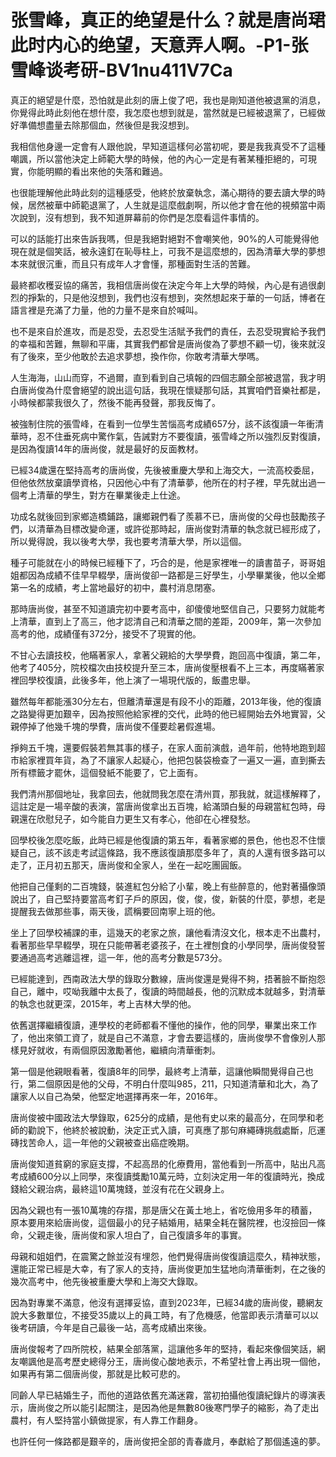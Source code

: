 # 张雪峰，真正的绝望是什么？就是唐尚珺此时内心的绝望，天意弄人啊。-P1-张雪峰谈考研-BV1nu411V7Ca

真正的絕望是什麼，恐怕就是此刻的唐上俊了吧，我也是剛知道他被退黨的消息，你覺得此時此刻他在想什麼，我怎麼也想到就是，當然就是已經被退黨了，已經做好準備想盡量去除那個血，然後但是我沒想到。

我相信他身邊一定會有人跟他說，早知道這樣何必當初呢，要是我我真受不了這種嘲諷，所以當他決定上師範大學的時候，他的內心一定是有著某種拒絕的，可現實，你能明顯的看出來他的失落和難過。

也很能理解他此時此刻的這種感受，他終於放棄執念，滿心期待的要去讀大學的時候，居然被華中師範退黨了，人生就是這麼戲劇啊，所以他才會在他的視頻當中兩次說到，沒有想到，我不知道屏幕前的你們是怎麼看這件事情的。

可以的話能打出來告訴我嗎，但是我絕對絕對不會嘲笑他，90%的人可能覺得他現在就是個笑話，被永遠釘在恥辱柱上，可我不是這麼想的，因為清華大學的夢想本來就很沉重，而且只有成年人才會懂，那種面對生活的苦難。

最終都收穫妥協的痛苦，我相信唐尚俊在決定今年上大學的時候，內心是有過很劇烈的掙紮的，只是他沒想到，我們也沒有想到，突然想起來于華的一句話，博者在語言裡是充滿了力量，他的力量不是來自於喊叫。

也不是來自於進攻，而是忍受，去忍受生活賦予我們的責任，去忍受現實給予我們的幸福和苦難，無聊和平庸，其實我們都曾是唐尚俊為了夢想不顧一切，後來就沒有了後來，至少他敢於去追求夢想，換作你，你敢考清華大學嗎。

人生海海，山山而穿，不過爾，直到看到自己填報的四個志願全部被退當，我才明白唐尚俊為什麼會絕望的說出這句話，我現在懷疑那句話，其實咱們音樂社都是，小時候都蒙我很久了，然後不能再發聲，那我反悔了。

被強制住院的張雪峰，在看到一位學生苦惱高考成績657分，該不該復讀一年衝清華時，忍不住垂死病中驚作氣，告誡對方不要復讀，張雪峰之所以強烈反對復讀，是因為復讀14年的唐尚俊，就是最好的反面教材。

已經34歲還在堅持高考的唐尚俊，先後被重慶大學和上海交大，一流高校委屈，但他依然放棄讀學資格，只因他心中有了清華夢，他所在的村子裡，早先就出過一個考上清華的學生，對方在畢業後走上仕途。

功成名就後回到家鄉造橋鋪路，讓鄉親們看了羨慕不已，唐尚俊的父母也鼓勵孩子們，以清華為目標改變命運，或許從那時起，唐尚俊對清華的執念就已經形成了，所以覺得說，我以後考大學，我也要考清華大學，所以這個。

種子可能就在小的時候已經種下了，巧合的是，他是家裡唯一的讀書苗子，哥哥姐姐都因為成績不佳早早輟學，唐尚俊卻一路都是三好學生，小學畢業後，他以全鄉第一名的成績，考上當地最好的初中，農村消息閉塞。

那時唐尚俊，甚至不知道讀完初中要考高中，卻傻傻地堅信自己，只要努力就能考上清華，直到上了高三，他才認清自己和清華之間的差距，2009年，第一次參加高考的他，成績僅有372分，接受不了現實的他。

不甘心去讀技校，他瞞著家人，拿著父親給的大學學費，跑回高中復讀，第二年，他考了405分，院校檔次由技校提升至三本，唐尚俊壓根看不上三本，再度瞞著家裡回學校復讀，此後多年，他上演了一場現代版的，飯盡忠舉。

雖然每年都能漲30分左右，但離清華還是有段不小的距離，2013年後，他的復讀之路變得更加艱辛，因為按照他給家裡的交代，此時的他已經開始去外地實習，父親停掉了他幾千塊的學費，唐尚俊不僅要趁暑假進場。

掙夠五千塊，還要假裝若無其事的樣子，在家人面前演戲，過年前，他特地跑到超市給家裡買年貨，為了不讓家人起疑心，他把包裝袋檢查了一遍又一遍，直到撕去所有標籤才罷休，這個發紙不能要了，它上面有。

我們清州那個地址，我拿回去，他就問我怎麼在清州買，那我就，就這樣解釋了，這註定是一場辛酸的表演，當唐尚俊拿出五百塊，給滿頭白髮的母親當紅包時，母親還在欣慰兒子，如今能自力更生又有孝心，他卻在心裡發愁。

回學校後怎麼吃飯，此時已經是他復讀的第五年，看著家鄉的景色，他也忍不住懷疑自己，該不該走考試這條路，我不應該復讀那麼多年了，真的人還有很多路可以走了，正月初五那天，唐尚俊和全家人，坐在一起吃團圓飯。

他把自己僅剩的二百塊錢，裝進紅包分給了小輩，晚上有些醉意的，他對著攝像頭說出了，自己堅持要當高考釘子戶的原因，俊，俊，俊，新裝的什麼，夢想，老是提醒我去做那些事，兩天後，謊稱要回南寧上班的他。

坐上了回學校補課的車，這幾天的老家之旅，讓他看清沒文化，根本走不出農村，看著那些早早輟學，現在只能帶著老婆孩子，在土裡刨食的小學同學，唐尚俊發誓要通過高考逃離這裡，這一年，他的高考分數是573分。

已經能達到，西南政法大學的錄取分數線，唐尚俊還是覺得不夠，捂著臉不斷抱怨自己，離中，哎呦我離中太長了，復讀的時間越長，他的沉默成本就越多，對清華的執念也就更深，2015年，考上吉林大學的他。

依舊選擇繼續復讀，連學校的老師都看不懂他的操作，他的同學，畢業出來工作了，他出來領工資了，就是自己不滿意，才會去要這樣的，唐尚俊學不會像別人那樣見好就收，有兩個原因激勵著他，繼續向清華衝刺。

第一個是他親眼看著，復讀8年的同學，最終考上清華，這讓他瞬間覺得自己也行，第二個原因是他的父母，不明白什麼叫985，211，只知道清華和北大，為了讓家人以自己為榮，他堅定地選擇再來一年，2016年。

唐尚俊被中國政法大學錄取，625分的成績，是他有史以來的最高分，在同學和老師的勸說下，他終於被說動，決定正式入讀，可真應了那句麻繩磚挑戲處斷，厄運磚找苦命人，這一年他的父親被查出癌症晚期。

唐尚俊知道貧窮的家庭支撐，不起高昂的化療費用，當他看到一所高中，貼出凡高考成績600分以上同學，來復讀獎勵10萬元時，立刻決定用一年的復讀時光，換成錢給父親治病，最終這10萬塊錢，並沒有花在父親身上。

因為父親也有一張10萬塊的存摺，那是唐父在黃土地上，省吃儉用多年的積蓄，原本要用來給唐尚俊，這個最小的兒子結婚用，結果全耗在醫院裡，也沒撿回一條命，父親走後，唐尚俊和家人坦白了，自己復讀多年的事實。

母親和姐姐們，在震驚之餘並沒有埋怨，他們覺得唐尚俊復讀這麼久，精神狀態，還能正常已經是大幸，有了家人的支持，唐尚俊更加生猛地向清華衝刺，在之後的幾次高考中，他先後被重慶大學和上海交大錄取。

因為對專業不滿意，他沒有選擇妥協，直到2023年，已經34歲的唐尚俊，聽網友說大多數單位，不接受35歲以上的員工時，有了危機感，他當即表示清華可以以後考研讀，今年是自己最後一站，高考成績出來後。

唐尚俊報考了四所院校，結果全部落黨，這讓他多年的堅持，看起來像個笑話，網友嘲諷他是高考歷史總得分王，唐尚俊心酸地表示，不希望社會上再出現一個他，如果再有第二個唐尚俊，那就是比較可悲的。

同齡人早已結婚生子，而他的道路依舊充滿迷霧，當初拍攝他復讀紀錄片的導演表示，唐尚俊之所以能引起關注，是因為他是無數80後寒門學子的縮影，為了走出農村，有人堅持當小鎮做提家，有人靠工作翻身。

也許任何一條路都是艱辛的，唐尚俊把全部的青春歲月，奉獻給了那個遙遠的夢。